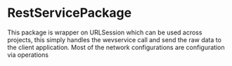 # RestServicePackage

This package is wrapper on URLSession which can be used across projects, this simply handles the wevservice call and send the raw data to the client application.
Most of the network configurations are configuration via operations
